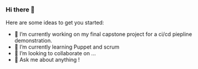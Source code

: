 ### Hi there 👋


Here are some ideas to get you started:

- 🔭 I’m currently working on my final capstone project for a ci/cd piepline demonstration.
- 🌱 I’m currently learning Puppet and scrum
- 👯 I’m looking to collaborate on ...
- 💬 Ask me about anything !
